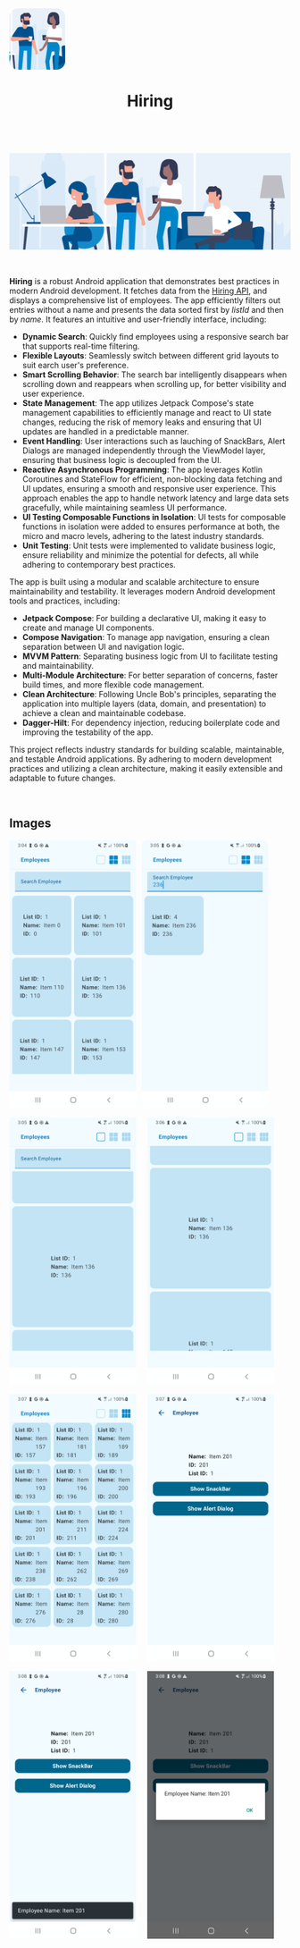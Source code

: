<div align="center", style="display: flex; overflow-x: auto; white-space: nowrap;"><img src="https://github.com/RysanekRivera/Hiring/blob/master/app/src/main/res/drawable/hiring_icon.png" alt="Image 1" style="width: 100px; height: 110px;"></div>

# <p align="center">Hiring </p>

<br>
<br>

![Gif](https://github.com/RysanekRivera/Hiring/blob/master/app/src/main/res/drawable/workplace.gif)

<br>

__Hiring__ is a robust Android application that demonstrates best practices in modern Android development. It fetches data from the [Hiring API](https://fetch-hiring.s3.amazonaws.com/hiring.json), and displays a comprehensive list of employees. The app efficiently filters out entries without a name and presents the data sorted first by _listId_ and then by _name_. It features an intuitive and user-friendly interface, including:
- __Dynamic Search__: Quickly find employees using a responsive search bar that supports real-time filtering.
- __Flexible Layouts__: Seamlessly switch between different grid layouts to suit earch user's preference.
- __Smart Scrolling Behavior__: The search bar intelligently disappears when scrolling down and reappears when scrolling up, for better visibility and user experience.
- __State Management__: The app utilizes Jetpack Compose's state management capabilities to efficiently manage and react to UI state changes, reducing the risk of memory leaks and ensuring that UI updates are handled in a predictable manner.
- __Event Handling__: User interactions such as lauching of SnackBars, Alert Dialogs are managed independently through the ViewModel layer, ensuring that business logic is decoupled from the UI.
- __Reactive Asynchronous Programming__: The app leverages Kotlin Coroutines and StateFlow for efficient, non-blocking data fetching and UI updates, ensuring a smooth and responsive user experience. This approach enables the app to handle network latency and large data sets gracefully, while maintaining seamless UI performance.
- __UI Testing Composable Functions in Isolation__: UI tests for composable functions in isolation were added to ensures performance at both, the micro and macro levels, adhering to the latest industry standards.
- __Unit Testing__: Unit tests were implemented to validate business logic, ensure reliability and minimize the potential for defects, all while adhering to contemporary best practices.

The app is built using a modular and scalable architecture to ensure maintainability and testability. It leverages modern Android development tools and practices, including:

- __Jetpack Compose__: For building a declarative UI, making it easy to create and manage UI components.
- __Compose Navigation__: To manage app navigation, ensuring a clean separation between UI and navigation logic.
- __MVVM Pattern__: Separating business logic from UI to facilitate testing and maintainability.
- __Multi-Module Architecture__: For better separation of concerns, faster build times, and more flexible code management.
- __Clean Architecture__: Following Uncle Bob's principles, separating the application into multiple layers (data, domain, and presentation) to achieve a clean and maintainable codebase.
- __Dagger-Hilt__: For dependency injection, reducing boilerplate code and improving the testability of the app.

This project reflects industry standards for building scalable, maintainable, and testable Android applications. By adhering to modern development practices and utilizing a clean architecture, making it easily extensible and adaptable to future changes.

<br>

## Images

<div align="center", style="display: flex; overflow-x: auto; white-space: nowrap;">
    <img src="https://github.com/RysanekRivera/Hiring/blob/master/app/src/main/res/drawable/hiring_1.png" alt="Image 1" style="width: 45%; height: auto; margin-right: 10px">
    <img src="https://github.com/RysanekRivera/Hiring/blob/master/app/src/main/res/drawable/hiring_2.png" alt="Image 2" style="width: 45%; height: auto; border-radius: 10px;">
</div>
<br>
<div align="center", style="display: flex; overflow-x: auto; white-space: nowrap; gap: 10px;">
  <img src="https://github.com/RysanekRivera/Hiring/blob/master/app/src/main/res/drawable/hiring_4.png" alt="Image 3" style="width: 45%; height: auto; margin-right: 10px">
  <img src="https://github.com/RysanekRivera/Hiring/blob/master/app/src/main/res/drawable/hiring_5.png" alt="Image 4" style="width: 45%; height: auto;">
</div>
<br>
<div align="center", style="display: flex; overflow-x: auto; white-space: nowrap; gap: 10px;">
  <img src="https://github.com/RysanekRivera/Hiring/blob/master/app/src/main/res/drawable/hiring_7.png" alt="Image 5" style="width: 45%; height: auto; margin-right: 10px">
  <img src="https://github.com/RysanekRivera/Hiring/blob/master/app/src/main/res/drawable/hiring_8.png" alt="Image 6" style="width: 45%; height: auto; ">
</div>
<br>
<div align="center", style="display: flex; overflow-x: auto; white-space: nowrap; gap: 10px;">
  <img src="https://github.com/RysanekRivera/Hiring/blob/master/app/src/main/res/drawable/hiring_9.png" alt="Image 7" style="width: 45%; height: auto; margin-right: 10px">
  <img src="https://github.com/RysanekRivera/Hiring/blob/master/app/src/main/res/drawable/hiring_10.png" alt="Image 8" style="width: 45%; height: auto;">
</div>


